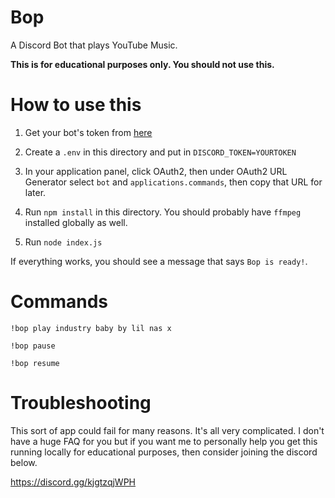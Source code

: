 Bop
===

A Discord Bot that plays YouTube Music.

**This is for educational purposes only. You should not use this.**

# How to use this

1. Get your bot's token from [here](https://discord.com/developers/applications)

2. Create a `.env` in this directory and put in `DISCORD_TOKEN=YOURTOKEN`

3. In your application panel, click OAuth2, then under OAuth2 URL Generator select `bot` and `applications.commands`, then copy that URL for later.

4. Run `npm install` in this directory. You should probably have `ffmpeg` installed globally as well.

5. Run `node index.js`

If everything works, you should see a message that says `Bop is ready!`.

# Commands

`!bop play industry baby by lil nas x`

`!bop pause`

`!bop resume`

# Troubleshooting

This sort of app could fail for many reasons. It's all very complicated. I don't have a huge FAQ for you but if you want me to personally help you get this running locally for educational purposes, then consider joining the discord below.

https://discord.gg/kjgtzqjWPH
